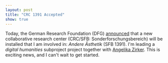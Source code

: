 ```yaml
---
layout: post
title: "CRC 1391 Accepted"
show: true
---
```


Today, the German Research Foundation (DFG) [announced](https://www.dfg.de/service/presse/pressemitteilungen/2019/pressemitteilung_nr_17/index.html) that a new collaborative research center (CRC/SFB: Sonderforschungsbereich) will be installed that I am involved in: *Andere Ästhetik* (SFB 1391). I'm leading a *digital humanities* subproject project together with [Angelika Zirker](http://www.englit.uni-tuebingen.de/?page_id=102). This is exciting news, and I can't wait to get started. 